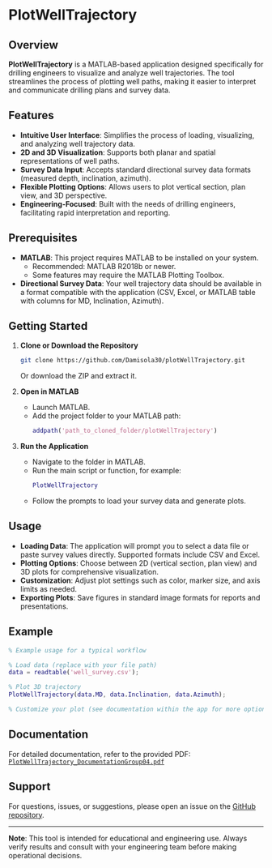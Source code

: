 # PlotWellTrajectory

## Overview

**PlotWellTrajectory** is a MATLAB-based application designed specifically for drilling engineers to visualize and analyze well trajectories. The tool streamlines the process of plotting well paths, making it easier to interpret and communicate drilling plans and survey data.

## Features

- **Intuitive User Interface**: Simplifies the process of loading, visualizing, and analyzing well trajectory data.
- **2D and 3D Visualization**: Supports both planar and spatial representations of well paths.
- **Survey Data Input**: Accepts standard directional survey data formats (measured depth, inclination, azimuth).
- **Flexible Plotting Options**: Allows users to plot vertical section, plan view, and 3D perspective.
- **Engineering-Focused**: Built with the needs of drilling engineers, facilitating rapid interpretation and reporting.

## Prerequisites

- **MATLAB**: This project requires MATLAB to be installed on your system. 
  - Recommended: MATLAB R2018b or newer.
  - Some features may require the MATLAB Plotting Toolbox.
- **Directional Survey Data**: Your well trajectory data should be available in a format compatible with the application (CSV, Excel, or MATLAB table with columns for MD, Inclination, Azimuth).

## Getting Started

1. **Clone or Download the Repository**
    ```bash
    git clone https://github.com/Damisola30/plotWellTrajectory.git
    ```
    Or download the ZIP and extract it.

2. **Open in MATLAB**
    - Launch MATLAB.
    - Add the project folder to your MATLAB path:
      ```matlab
      addpath('path_to_cloned_folder/plotWellTrajectory')
      ```

3. **Run the Application**
    - Navigate to the folder in MATLAB.
    - Run the main script or function, for example:
      ```matlab
      PlotWellTrajectory
      ```
    - Follow the prompts to load your survey data and generate plots.

## Usage

- **Loading Data**: The application will prompt you to select a data file or paste survey values directly. Supported formats include CSV and Excel.
- **Plotting Options**: Choose between 2D (vertical section, plan view) and 3D plots for comprehensive visualization.
- **Customization**: Adjust plot settings such as color, marker size, and axis limits as needed.
- **Exporting Plots**: Save figures in standard image formats for reports and presentations.

## Example

```matlab
% Example usage for a typical workflow

% Load data (replace with your file path)
data = readtable('well_survey.csv');

% Plot 3D trajectory
PlotWellTrajectory(data.MD, data.Inclination, data.Azimuth);

% Customize your plot (see documentation within the app for more options)
```

## Documentation

For detailed documentation, refer to the provided PDF: [`PlotWellTrajectory_DocumentationGroup04.pdf`](PlotWellTrajectory_DocumentationGroup04.pdf)

## Support

For questions, issues, or suggestions, please open an issue on the [GitHub repository](https://github.com/Damisola30/plotWellTrajectory/issues).

---

**Note**: This tool is intended for educational and engineering use. Always verify results and consult with your engineering team before making operational decisions.
````
